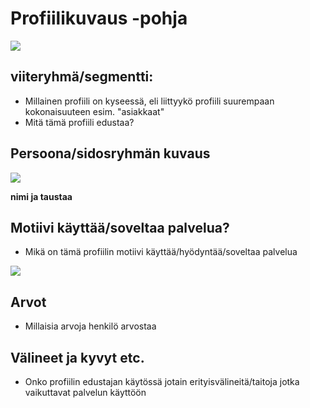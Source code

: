# Profiilikuvaus -pohja


[![](http://img.youtube.com/vi/-TbGB_1wjpM/0.jpg)](http://www.youtube.com/watch?v=-TbGB_1wjpM "")


## viiteryhmä/segmentti:

* Millainen profiili on kyseessä, eli liittyykö profiili suurempaan kokonaisuuteen esim. "asiakkaat"
* Mitä tämä profiili edustaa?

## Persoona/sidosryhmän kuvaus

![](https://openclipart.org/image/300px/svg_to_png/293286/Unknown-With-Background.png)


**nimi ja taustaa**



## Motiivi käyttää/soveltaa palvelua? 

* Mikä on tämä profiilin motiivi käyttää/hyödyntää/soveltaa palvelua


![](https://openclipart.org/image/300px/svg_to_png/291313/why.png)


## Arvot  

* Millaisia arvoja henkilö arvostaa

## Välineet ja kyvyt etc.

* Onko profiilin edustajan käytössä jotain erityisvälineitä/taitoja jotka vaikuttavat palvelun käyttöön
